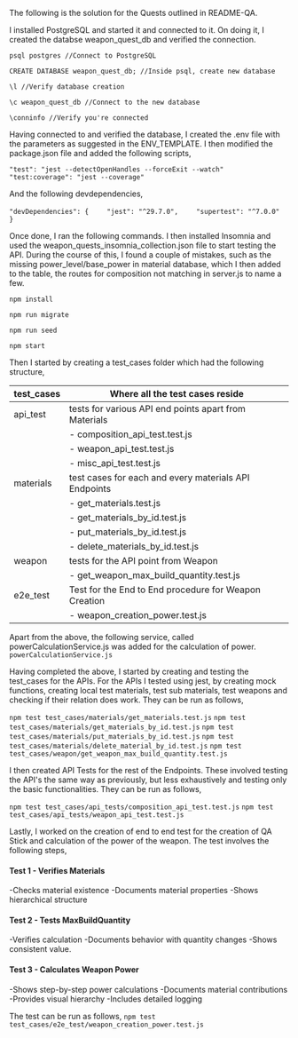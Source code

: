 The following is the solution for the Quests outlined in README-QA. 

I installed PostgreSQL and started it and connected to it. On doing it, I created the databse weapon_quest_db and verified the connection.

`psql postgres //Connect to PostgreSQL`

`CREATE DATABASE weapon_quest_db; //Inside psql, create new database` 

`\l //Verify database creation`

`\c weapon_quest_db //Connect to the new database`

`\conninfo //Verify you're connected`

Having connected to and verified the database, I created the .env file with the parameters as suggested in the ENV_TEMPLATE. I then modified the package.json file and added the following scripts,

`"test": "jest --detectOpenHandles --forceExit --watch"`
`"test:coverage": "jest --coverage"`

And the following devdependencies,

`"devDependencies": {`
`    "jest": "^29.7.0",`
`    "supertest": "^7.0.0"`
`  }`

Once done, I ran the following commands. I then installed Insomnia and used the weapon_quests_insomnia_collection.json file to start testing the API. During the course of this, I found a couple of mistakes, such as the missing power_level/base_power in material database, which I then added to the table, the routes for composition not matching in server.js to name a few. 

`npm install`

`npm run migrate`

`npm run seed`

`npm start`

Then I started by creating a test_cases folder which had the following structure,

| test_cases | Where all the test cases reside |
|---|---|
| api_test | tests for various API end points apart from Materials |
|  |- composition_api_test.test.js | Testing composition API Endpoints |
|  |- weapon_api_test.test.js | Testing weapons API Endpoints |
|  |- misc_api_test.test.js | Miscellaneous API Endpoints |
| materials | test cases for each and every materials API Endpoints |
|  |- get_materials.test.js | GET API tested with test cases |
|  |- get_materials_by_id.test.js | GET API tested with test cases |
|  |- put_materials_by_id.test.js | PUT API tested with test cases |
|  |- delete_materials_by_id.test.js | DELETE API tested with test cases |
| weapon | tests for the API point from Weapon |
|  |- get_weapon_max_build_quantity.test.js | GET API for max build quantity test |
| e2e_test | Test for the End to End procedure for Weapon Creation |
|  |- weapon_creation_power.test.js | Weapon Creation and Power Calculation |

Apart from the above, the following service, called powerCalculationService.js was added for the calculation of power. 
`powerCalculationService.js`

Having completed the above, I started by creating and testing the test_cases for the APIs. For the APIs I tested using jest, by creating mock functions, creating local test materials, test sub materials, test weapons and checking if their relation does work. They can be run as follows,

`npm test test_cases/materials/get_materials.test.js`
`npm test test_cases/materials/get_materials_by_id.test.js`
`npm test test_cases/materials/put_materials_by_id.test.js`
`npm test test_cases/materials/delete_material_by_id.test.js`
`npm test test_cases/weapon/get_weapon_max_build_quantity.test.js`

I then created API Tests for the rest of the Endpoints. These involved testing the API's the same way as previously, but less exhaustively and testing only the basic functionalities. They can be run as follows,

`npm test test_cases/api_tests/composition_api_test.test.js`
`npm test test_cases/api_tests/weapon_api_test.test.js`

Lastly, I worked on the creation of end to end test for the creation of QA Stick and calculation of the power of the weapon. The test involves the following steps, 

#### Test 1 - Verifies Materials
-Checks material existence
-Documents material properties
-Shows hierarchical structure

#### Test 2 - Tests MaxBuildQuantity

-Verifies calculation
-Documents behavior with quantity changes
-Shows consistent value.

#### Test 3 - Calculates Weapon Power

-Shows step-by-step power calculations
-Documents material contributions
-Provides visual hierarchy
-Includes detailed logging

The test can be run as follows,
`npm test test_cases/e2e_test/weapon_creation_power.test.js`